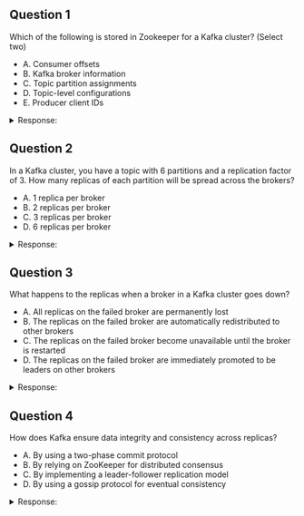 </details>

## Question 1
>
Which of the following is stored in Zookeeper for a Kafka cluster? (Select two)

- A. Consumer offsets
- B. Kafka broker information
- C. Topic partition assignments
- D. Topic-level configurations
- E. Producer client IDs

<details>
<summary>Response:</summary> 

**Answer:** B, D

**Explanation:**
In a Kafka cluster, Zookeeper is used to store critical cluster metadata. This includes:

- Kafka broker information: Details about each broker in the cluster.
- Topic-level configurations: Topic configurations such as retention policies, replication factors, etc.

The other options are stored elsewhere:

- A: Consumer offsets are stored in the `__consumer_offsets` topic in Kafka itself, not in Zookeeper.
- C: Topic partition assignments are managed by the Kafka controller, not stored in Zookeeper.
- E: Producer client IDs are not stored in Zookeeper. They are just identifiers used by the producer clients.

</details>

## Question 2

In a Kafka cluster, you have a topic with 6 partitions and a replication factor of 3. How many replicas of each partition will be spread across the brokers?

- A. 1 replica per broker
- B. 2 replicas per broker
- C. 3 replicas per broker
- D. 6 replicas per broker

<details>
<summary>Response:</summary> 

**Answer:** C

**Explanation:**
In Kafka, the replication factor determines the number of copies (replicas) of each partition that will be maintained across the brokers in the cluster. When you create a topic with a specific replication factor, Kafka ensures that each partition has the specified number of replicas distributed across different brokers.

In this case, with a replication factor of 3, each partition will have 3 replicas. These replicas will be spread across different brokers in the cluster to provide fault tolerance and high availability.

Here's how the replicas will be distributed:

- Each partition will have one leader replica and two follower replicas.
- The leader replica handles all read and write operations for the partition.
- The follower replicas continuously replicate the data from the leader replica to maintain an identical copy.
- The follower replicas are ready to take over as the leader if the current leader fails.

With 6 partitions and a replication factor of 3, there will be a total of 18 replicas (6 partitions × 3 replicas per partition) distributed across the brokers in the cluster. Kafka will automatically assign the replicas to different brokers to ensure data redundancy and fault tolerance.

It's important to note that the number of replicas per broker may vary depending on the number of brokers in the cluster and how Kafka distributes the replicas. Kafka aims to evenly distribute the replicas across the available brokers to balance the load and ensure optimal performance.

</details>

## Question 3

What happens to the replicas when a broker in a Kafka cluster goes down?

- A. All replicas on the failed broker are permanently lost
- B. The replicas on the failed broker are automatically redistributed to other brokers
- C. The replicas on the failed broker become unavailable until the broker is restarted
- D. The replicas on the failed broker are immediately promoted to be leaders on other brokers

<details>
<summary>Response:</summary> 

**Answer:** C

**Explanation:**
When a broker in a Kafka cluster goes down, the replicas hosted on that broker become unavailable until the broker is restarted. Kafka is designed to handle broker failures and ensure data integrity and availability through replication.

Here's what happens to the replicas when a broker fails:

1. The replicas hosted on the failed broker become inaccessible.
2. For partitions where the failed broker was hosting the leader replica:
   - One of the follower replicas on another broker is promoted to become the new leader.
   - Clients (producers and consumers) automatically reconnect to the new leader replica.
   - The new leader starts accepting read and write operations for the partition.
3. For partitions where the failed broker was hosting a follower replica:
   - The leader replica on another broker continues to serve read and write operations.
   - The follower replicas on other brokers continue to replicate data from the leader.
4. When the failed broker is restarted:
   - It rejoins the cluster and starts catching up with the latest data from the leader replicas.
   - Once the replicas on the restarted broker are fully caught up, they can serve as leaders or followers again.

It's important to note that while the replicas on the failed broker are unavailable, Kafka maintains data availability and integrity through replication on other brokers. As long as there are enough in-sync replicas (ISRs) available, Kafka can continue serving read and write operations for the affected partitions.

However, if the number of in-sync replicas falls below the configured `min.insync.replicas` setting, Kafka will stop accepting writes to the affected partitions to prevent data loss.

</details>

## Question 4

How does Kafka ensure data integrity and consistency across replicas?

- A. By using a two-phase commit protocol
- B. By relying on ZooKeeper for distributed consensus
- C. By implementing a leader-follower replication model
- D. By using a gossip protocol for eventual consistency

<details>
<summary>Response:</summary> 

**Answer:** C

**Explanation:**
Kafka ensures data integrity and consistency across replicas by implementing a leader-follower replication model. In this model, each partition has one leader replica and zero or more follower replicas.

Here's how Kafka maintains data integrity and consistency:

1. Leader replica:
   - The leader replica is responsible for handling all read and write operations for a partition.
   - When a producer writes data to a partition, it sends the data to the leader replica.
   - The leader replica appends the data to its log and assigns it an offset.
2. Follower replicas:
   - The follower replicas continuously replicate data from the leader replica.
   - They fetch new data from the leader and append it to their own logs.
   - The follower replicas aim to stay in sync with the leader by replicating data as quickly as possible.
3. In-sync replicas (ISRs):
   - An in-sync replica is a replica (leader or follower) that is fully caught up with the leader and has all the latest data.
   - The set of in-sync replicas is maintained by the leader and communicated to the cluster controller.
   - Only in-sync replicas are eligible to become the leader in case of a failure.
4. Consistency guarantees:
   - Kafka guarantees that data is considered committed only when it has been successfully replicated to all in-sync replicas.
   - Producers can specify the `acks` configuration to control the level of durability and consistency required for their writes.
   - Consumers always read committed data from the leader replica to ensure consistency.

- B. using this leader-follower replication model, Kafka ensures that data is consistently replicated across multiple brokers. The leader replica acts as the authoritative source of data, and the follower replicas continuously replicate data from the leader to maintain consistency.

Kafka's replication mechanism provides fault tolerance, high availability, and data durability. If a leader replica fails, one of the in-sync follower replicas is automatically promoted to be the new leader, ensuring continued availability of data.
